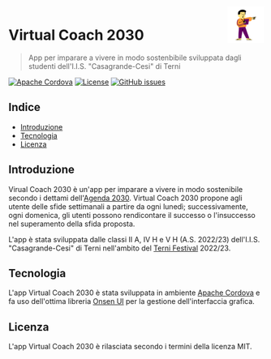 <a href="https://www.casagrandecesi.edu.it/">
    <img src="pictures/icona-github.png" alt="Virtual Coach 2030 logo" title="Virtual Coach 2030" align="right" height="72" />
</a>

# Virtual Coach 2030
> App per imparare a vivere in modo sostenbibile sviluppata dagli studenti dell'I.I.S. "Casagrande-Cesi" di Terni

[![Apache Cordova](https://img.shields.io/badge/apache-cordova-blue.svg)](https://cordova.apache.org/)
[![License](https://img.shields.io/github/license/casagrandecesi/virtualcoach2030.svg)](https://opensource.org/licenses/MIT)
[![GitHub issues](https://img.shields.io/github/issues/casagrandecesi/virtualcoach2030.svg)](https://github.com/casagrandecesi/virtualcoach2030/issues)

## Indice

- [Introduzione](#introduzione)
- [Tecnologia](#tecnologia)
- [Licenza](#licenza)

## Introduzione

Virual Coach 2030 è un'app per imparare a vivere in modo sostenibile secondo i dettami dell'[Agenda 2030](https://unric.org/it/agenda-2030/). Virtual Coach 2030 propone agli utente delle sfide settimanali a partire da ogni lunedì; successivamente, ogni domenica, gli utenti possono rendicontare il successo o l'insuccesso nel superamento della sfida proposta.

L'app è stata sviluppata dalle classi II A, IV H e V H (A.S. 2022/23) dell'I.I.S. "Casagrande-Cesi" di Terni nell'ambito del [Terni Festival](https://ternifestival.unipg.it/) 2022/23.

## Tecnologia

L'app Virtual Coach 2030 è stata sviluppata in ambiente [Apache Cordova](https://cordova.apache.org/) e fa uso dell'ottima libreria [Onsen UI](https://onsen.io/) per la gestione dell'interfaccia grafica.

## Licenza

L'app Virtual Coach 2030 è rilasciata secondo i termini della licenza MIT.